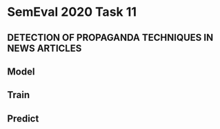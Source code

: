 # SemEval 2020 Task 11   
## DETECTION OF PROPAGANDA TECHNIQUES IN NEWS ARTICLES
## Model
## Train
## Predict

